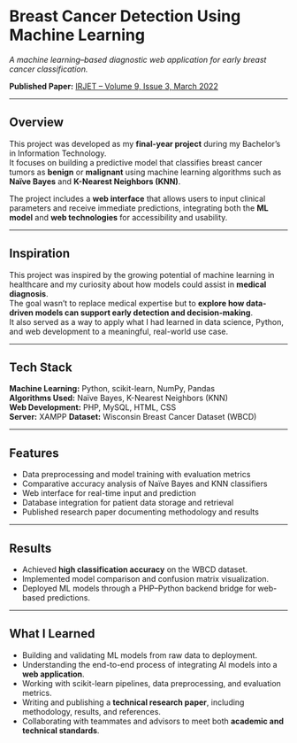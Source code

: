 # Breast Cancer Detection Using Machine Learning  
*A machine learning–based diagnostic web application for early breast cancer classification.*

**Published Paper:** [IRJET – Volume 9, Issue 3, March 2022](https://www.irjet.net/archives/V9/i3/IRJET-V9I3296.pdf)

---

## Overview
This project was developed as my **final-year project** during my Bachelor’s in Information Technology.  
It focuses on building a predictive model that classifies breast cancer tumors as **benign** or **malignant** using machine learning algorithms such as **Naïve Bayes** and **K-Nearest Neighbors (KNN)**.  

The project includes a **web interface** that allows users to input clinical parameters and receive immediate predictions, integrating both the **ML model** and **web technologies** for accessibility and usability.

---

## Inspiration
This project was inspired by the growing potential of machine learning in healthcare and my curiosity about how models could assist in **medical diagnosis**.  
The goal wasn’t to replace medical expertise but to **explore how data-driven models can support early detection and decision-making**.  
It also served as a way to apply what I had learned in data science, Python, and web development to a meaningful, real-world use case.

---

## Tech Stack
**Machine Learning:** Python, scikit-learn, NumPy, Pandas  
**Algorithms Used:** Naïve Bayes, K-Nearest Neighbors (KNN)  
**Web Development:** PHP, MySQL, HTML, CSS  
**Server:** XAMPP 
**Dataset:** Wisconsin Breast Cancer Dataset (WBCD)

---

## Features
- Data preprocessing and model training with evaluation metrics  
- Comparative accuracy analysis of Naïve Bayes and KNN classifiers  
- Web interface for real-time input and prediction  
- Database integration for patient data storage and retrieval  
- Published research paper documenting methodology and results  

---

## Results
- Achieved **high classification accuracy** on the WBCD dataset.  
- Implemented model comparison and confusion matrix visualization.  
- Deployed ML models through a PHP–Python backend bridge for web-based predictions.

---

## What I Learned
- Building and validating ML models from raw data to deployment.  
- Understanding the end-to-end process of integrating AI models into a **web application**.  
- Working with scikit-learn pipelines, data preprocessing, and evaluation metrics.  
- Writing and publishing a **technical research paper**, including methodology, results, and references.  
- Collaborating with teammates and advisors to meet both **academic and technical standards**.
